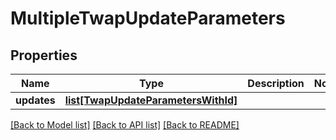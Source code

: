 # MultipleTwapUpdateParameters

## Properties
Name | Type | Description | Notes
------------ | ------------- | ------------- | -------------
**updates** | [**list[TwapUpdateParametersWithId]**](TwapUpdateParametersWithId.md) |  | 

[[Back to Model list]](../README.md#documentation-for-models) [[Back to API list]](../README.md#documentation-for-api-endpoints) [[Back to README]](../README.md)

